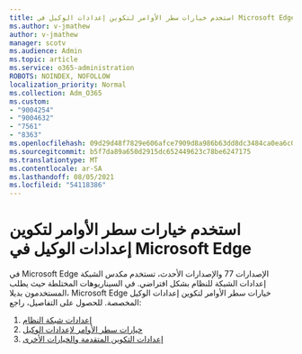 ```yaml
---
title: استخدم خيارات سطر الأوامر لتكوين إعدادات الوكيل في Microsoft Edge
ms.author: v-jmathew
author: v-jmathew
manager: scotv
ms.audience: Admin
ms.topic: article
ms.service: o365-administration
ROBOTS: NOINDEX, NOFOLLOW
localization_priority: Normal
ms.collection: Adm_O365
ms.custom:
- "9004254"
- "9004632"
- "7561"
- "8363"
ms.openlocfilehash: 09d29d48f7829e606afce7909d8a986b63dd8dc3484ca0ea6c07af60bc8f1a23
ms.sourcegitcommit: b5f7da89a650d2915dc652449623c78be6247175
ms.translationtype: MT
ms.contentlocale: ar-SA
ms.lasthandoff: 08/05/2021
ms.locfileid: "54118386"
---
```

# <a name="use-command-line-options-to-configure-proxy-settings-in-microsoft-edge"></a>استخدم خيارات سطر الأوامر لتكوين إعدادات الوكيل في Microsoft Edge

في Microsoft Edge الإصدارات 77 والإصدارات الأحدث، تستخدم مكدس الشبكة إعدادات الشبكة للنظام بشكل افتراضي. في السيناريوهات المختلطة حيث يطلب المستخدمون بديلا، Microsoft Edge خيارات سطر الأوامر لتكوين إعدادات الوكيل المخصصة. للحصول على التفاصيل، راجع:

1. [إعدادات شبكة النظام](https://go.microsoft.com/fwlink/?linkid=2133962)
2. [خيارات سطر الأوامر لإعدادات الوكيل](https://go.microsoft.com/fwlink/?linkid=2134292)
3. [إعدادات التكوين المتقدمة والخيارات الأخرى](https://go.microsoft.com/fwlink/?linkid=2134293)
